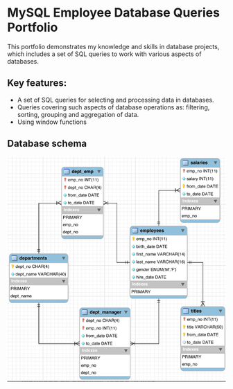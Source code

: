 # MySQL Employee Database Queries Portfolio

This portfolio demonstrates my knowledge and skills in database projects, which includes a set of SQL queries to work with various aspects of databases.

## Key features:

- A set of SQL queries for selecting and processing data in databases.
- Queries covering such aspects of database operations as: filtering, sorting, grouping and aggregation of data.
- Using window functions

## Database schema
![database schema](Database_schema.png)
